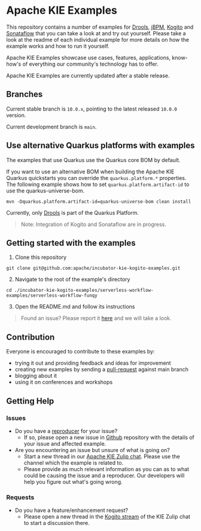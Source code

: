# Apache KIE Examples

This repository contains a number of examples for [Drools](https://github.com/apache/incubator-kie-drools), [jBPM](https://www.jbpm.org), [Kogito](https://github.com/apache/incubator-kie-kogito-runtimes) and [Sonataflow](https://sonataflow.org) that you can take a look at and try out yourself.  Please take a look at the readme of each individual example for more details on how the example works and how to run it yourself.

Apache KIE Examples showcase use cases, features, applications, know-how's of everything our community's technology has to offer.

Apache KIE Examples are currently updated after a stable release.

## Branches

Current stable branch is `10.0.x`, pointing to the latest released `10.0.0` version.

Current development branch is `main`.

## Use alternative Quarkus platforms with examples

The examples that use Quarkus use the Quarkus core BOM by default.

If you want to use an alternative BOM when building the Apache KIE Quarkus quickstarts you can override the `quarkus.platform.*` properties. The following example shows how to set `quarkus.platform.artifact-id` to use the quarkus-universe-bom.

```
mvn -Dquarkus.platform.artifact-id=quarkus-universe-bom clean install
```
Currently, only [Drools](https://github.com/apache/incubator-kie-drools) is part of the Quarkus Platform.
> Note: Integration of Kogito and Sonataflow are in progress.

## Getting started with the examples

1. Clone this repository
```
git clone git@github.com:apache/incubator-kie-kogito-examples.git
```
2. Navigate to the root of the example's directory
```
cd ./incubator-kie-kogito-examples/serverless-workflow-examples/serverless-workflow-funqy
```
3. Open the README.md and follow its instructions

> Found an issue? Please report it [here](https://github.com/apache/incubator-kie-kogito-examples/issues/new?template=bug_report.yml) and we will take a look.

## Contribution

Everyone is encouraged to contribute to these examples by:

* trying it out and providing feedback and ideas for improvement
* creating new examples by sending a [pull-request](https://github.com/apache/incubator-kie-kogito-examples/compare/main...main) against main branch
* blogging about it
* using it on conferences and workshops

## Getting Help
### Issues
- Do you have a [reproducer](https://stackoverflow.com/help/minimal-reproducible-example) for your issue?
  - If so, please open a new issue in [Github](https://github.com/apache/incubator-kie-kogito-examples/issues) repository with the details of your issue and affected example.
- Are you encountering an issue but unsure of what is going on?
  - Start a new thread in our [Apache KIE Zulip chat](https://kie.zulipchat.com/). Please use the channel which the example is related to.
  - Please provide as much relevant information as you can as to what could be causing the issue and a reproducer. Our developers will help you figure out what's going wrong.

### Requests
- Do you have a feature/enhancement request?
  - Please open a new thread in the [Kogito stream](https://kie.zulipchat.com/#narrow/stream/232676-kogito) of the KIE Zulip chat to start a discussion there.
